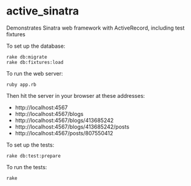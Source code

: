 # active_sinatra
Demonstrates Sinatra web framework with ActiveRecord, including test fixtures

To set up the database:

    rake db:migrate
    rake db:fixtures:load

To run the web server:

    ruby app.rb

Then hit the server in your browser at these addresses:

* http://localhost:4567
* http://localhost:4567/blogs
* http://localhost:4567/blogs/413685242
* http://localhost:4567/blogs/413685242/posts
* http://localhost:4567/posts/807550412

To set up the tests:

    rake db:test:prepare

To run the tests:

    rake
